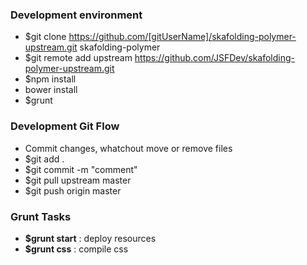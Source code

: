 ### Development environment
- $git clone https://github.com/[gitUserName]/skafolding-polymer-upstream.git skafolding-polymer
- $git remote add upstream https://github.com/JSFDev/skafolding-polymer-upstream.git
- $npm install
- bower install
- $grunt

### Development Git Flow
- Commit changes, whatchout move or remove files
- $git add .
- $git commit -m "comment"
- $git pull upstream master
- $git push origin master

### Grunt Tasks
- **$grunt start** : deploy resources
- **$grunt css** : compile css

